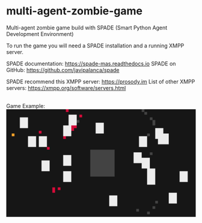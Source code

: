 # multi-agent-zombie-game
Multi-agent zombie game build with SPADE (Smart Python Agent Development Environment) 
<br />

To run the game you will need a SPADE installation and a running XMPP server.
<br />

SPADE documentation: https://spade-mas.readthedocs.io
SPADE on GitHub: https://github.com/javipalanca/spade
<br />

SPADE recommend this XMPP server: https://prosody.im
List of other XMPP servers: https://xmpp.org/software/servers.html
<br />
<br />

Game Example:
![alt text](https://github.com/patricklanger/multi-agent-zombie-game/blob/main/img/game-example.png?raw=true)
